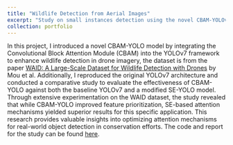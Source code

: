 ```yaml
---
title: "Wildlife Detection from Aerial Images"
excerpt: "Study on small instances detection using the novel CBAM-YOLOv7 model <br/><img src='./images/cbam_yolo.jpg'>"
collection: portfolio
---
```


In this project, I introduced a novel CBAM-YOLO model by integrating the Convolutional Block Attention Module (CBAM) into the YOLOv7 framework to enhance wildlife detection in drone imagery, the dataset is from the paper [WAID: A Large-Scale Dataset for Wildlife Detection with Drones](https://www.mdpi.com/2076-3417/13/18/10397) by Mou et al. Additionally, I reproduced the original YOLOv7 architecture and conducted a comparative study to evaluate the effectiveness of CBAM-YOLO against both the baseline YOLOv7 and a modified SE-YOLO model. Through extensive experimentation on the WAID dataset, the study revealed that while CBAM-YOLO improved feature prioritization, SE-based attention mechanisms yielded superior results for this specific application. This research provides valuable insights into optimizing attention mechanisms for real-world object detection in conservation efforts. The code and report for the study can be found [here](https://github.com/ynitinreddy/CBAM-YOLOv7-Wildlife-Detection-in-Drone-Imagery).
